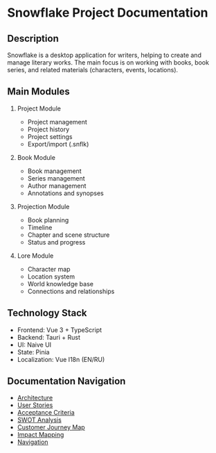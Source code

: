 # Snowflake Project Documentation

## Description

Snowflake is a desktop application for writers, helping to create and manage literary works. The main focus is on working with books, book series, and related materials (characters, events, locations).

## Main Modules

1. Project Module

   - Project management
   - Project history
   - Project settings
   - Export/import (.snflk)

2. Book Module

   - Book management
   - Series management
   - Author management
   - Annotations and synopses

3. Projection Module

   - Book planning
   - Timeline
   - Chapter and scene structure
   - Status and progress

4. Lore Module
   - Character map
   - Location system
   - World knowledge base
   - Connections and relationships

## Technology Stack

- Frontend: Vue 3 + TypeScript
- Backend: Tauri + Rust
- UI: Naive UI
- State: Pinia
- Localization: Vue I18n (EN/RU)

## Documentation Navigation

- [Architecture](/en/architecture.md)
- [User Stories](/en/user-stories-tasks.md)
- [Acceptance Criteria](/en/acceptance-criteria.md)
- [SWOT Analysis](/en/swot.md)
- [Customer Journey Map](/en/customer-journey-map.md)
- [Impact Mapping](/en/impact-mapping.md)
- [Navigation](/en/navigation.md)
